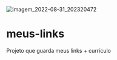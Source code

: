![imagem_2022-08-31_202320472](https://user-images.githubusercontent.com/100864919/187801627-75a68231-4b8a-458e-82bf-cff1250c2337.png)
# meus-links
 Projeto que guarda meus links  + currículo
